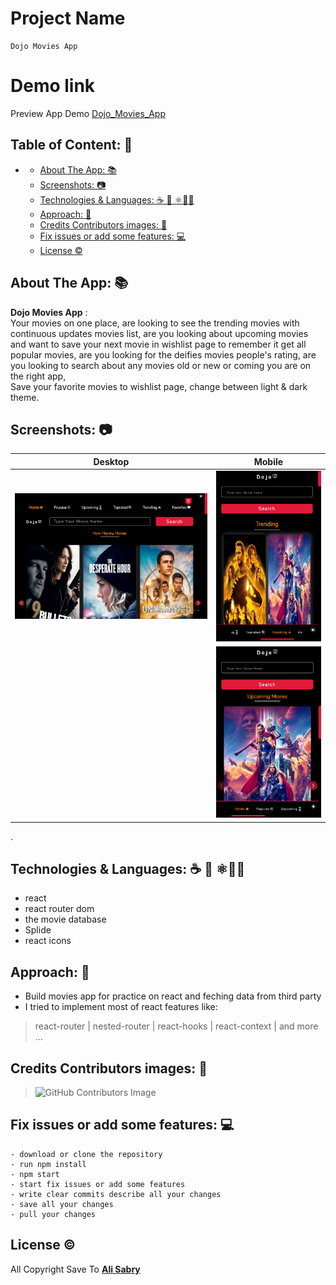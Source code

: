 # Project Name
	Dojo Movies App

# Demo link
 Preview App Demo [Dojo_Movies_App](https://dojomovies.netlify.app)


## Table of Content: 📑

-	- [About The App: 📚](#about-the-app-)
	- [Screenshots: 📷](#screenshots-)
	- [Technologies & Languages:  ☕️ 🐍 ⚛️🧪📲](#technologies--languages--️--️)
	- [Approach: 🚶](#approach-)
	- [Credits Contributors images: 📝](#credits-contributors-images-)
	- [Fix issues or add some features:  💻](#fix-issues-or-add-some-features--)
	- [License ©️](#license-️)

## About The App: 📚

**Dojo Movies App** : <br />
Your movies on one place, are looking to see the trending movies with continuous updates movies list, are you looking about upcoming movies and want to save your next movie in wishlist page to remember it get all popular movies, are you looking for the deifies movies people's rating, are you looking to search about any movies old or new or coming you are on the right app, <br /> 
Save your favorite movies to wishlist page, change between light & dark theme.

## Screenshots: 📷

|  Desktop   | Mobile  |
| ------------- | ---------- |
|  <img src="src/assets/screen_one.png"  alt="screenshot" />  | <img src="src/assets/screen_three.png"  alt="screenshot" />  |
|    |  <img src="src/assets/screen_four.png"  alt="screenshot" />   |

.

## Technologies & Languages:  ☕️ 🐍 ⚛️🧪📲
- react
- react router dom
- the movie database
- Splide
- react icons

## Approach: 🚶

- Build movies app for practice on react and feching data from third party  <br />
- I tried to implement most of react features like:
> react-router | nested-router | react-hooks | react-context | and more ...
	
## Credits Contributors images: 📝

>![GitHub Contributors Image](https://contrib.rocks/image?repo=ali-sabry/buket)

## Fix issues or add some features:  💻
	- download or clone the repository
	- run npm install
	- npm start	
	- start fix issues or add some features
	- write clear commits describe all your changes
	- save all your changes 
	- pull your changes



## License ©️

All Copyright Save To   [**Ali Sabry**](https://www.linkedin.com/in/ali-sabry/)

